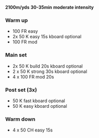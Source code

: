 **2100m/yds** 
**30-35min**
**moderate intensity** 

### Warm up
- 100 FR easy
- 2x 50 K easy 15s kboard optional
- 100 FR mod

### Main set
- 2x 50 K build 20s kboard optional
- 2 x 50 K strong 30s kboard optional
- 4 x 100 FR mod 20s

### Post set (3x) 
- 50 K fast kboard optional
- 50 K easy kboard optional

### Warm down
- 4 x 50 CH easy 15s
